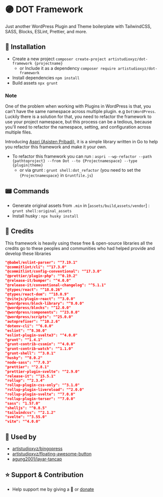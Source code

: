 # 🟣 DOT Framework

Just another WordPress Plugin and Theme boilerplate with TailwindCSS, SASS, Blocks, ESLint, Prettier, and more.

## 📝 Installation
- Create a new project `composer create-project artistudioxyz/dot-framework {projectname}`
  - or Include it as a dependency `composer require artistudioxyz/dot-framework`
- Install dependencies `npm install`
- Build assets `npx grunt`

### Note
One of the problem when working with Plugins in WordPress is that, you can't have the same namespace across multiple plugin. e.g `Dot\WordPress`.
Luckily there is a solution for that, you need to refactor the framework to use your project namespace,
but this process can be a tedious, because you'll need to refactor the namespace, setting, and configuration across multiple files.

Introducing [Aspri (Asisten Pribadi)](https://github.com/artistudioxyz/aspri), it is a simple library written in Go to help you refactor this framework and make it your own.
- To refactor this framework you can run : `aspri --wp-refactor --path {pathtoproject} --from Dot --to {Projectnamespace} --type {plugin|theme}`
  - or via grunt : `grunt shell:dot_refactor` (you need to set the `{Projectnamespace}` in `Gruntfile.js`)

## 📟 Commands

- Generate original assets from `.min` in [`assets/build`,`assets/vendor`] : `grunt shell:original_assets`
- Install husky : `npx husky install`

## 🎉 Credits

This framework is heavily using these free & open-source libraries
all the credits go to these peoples and communities
who had helped provide and develop these libraries

```packages.json
"@babel/eslint-parser": "^7.19.1"
"@commitlint/cli": "^17.3.0"
"@commitlint/config-conventional": "^17.3.0"
"@prettier/plugin-php": "^0.19.2"
"@release-it/bumper": "^4.0.0"
"@release-it/conventional-changelog": "^5.1.1"
"@types/react": "^18.0.26"
"@types/react-dom": "^18.0.9"
"@vitejs/plugin-react": "^3.0.0"
"@wordpress/block-library": "^8.0.0"
"@wordpress/blocks": "^12.0.0"
"@wordpress/components": "^23.0.0"
"@wordpress/scripts": "^25.0.0"
"autoprefixer": "^10.2.6"
"dotenv-cli": "^6.0.0"
"eslint": "^8.30.0"
"eslint-plugin-svelte3": "^4.0.0"
"grunt": "^1.4.1"
"grunt-contrib-cssmin": "^4.0.0"
"grunt-contrib-watch": "^1.1.0"
"grunt-shell": "^3.0.1"
"husky": "^8.0.2"
"node-sass": "^7.0.3"
"prettier": "^2.8.1"
"prettier-plugin-svelte": "^2.9.0"
"release-it": "^15.5.1"
"rollup": "^2.3.4"
"rollup-plugin-css-only": "^3.1.0"
"rollup-plugin-livereload": "^2.0.0"
"rollup-plugin-svelte": "^7.0.0"
"rollup-plugin-terser": "^7.0.0"
"sass": "1.57.0"
"shelljs": "^0.8.5"
"tailwindcss": "^2.1.2"
"svelte": "^3.55.0"
"vite": "^4.0.0"
```

## 🤖 Used by
- [artistudioxyz/bingopress](https://github.com/artistudioxyz/bingopress)
- [artistudioxyz/floating-awesome-button](https://github.com/artistudioxyz/floating-awesome-button)
- [agung2001/layar-tancap](https://github.com/agung2001/wp-layar-tancap)

## ⭐️ Support & Contribution
- Help support me by giving a 🌟 or [donate][website]

[website]: https://agung2001.github.io
